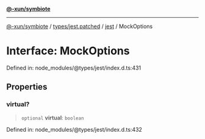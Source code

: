 [**@-xun/symbiote**](../../../../../README.md)

***

[@-xun/symbiote](../../../../../README.md) / [types/jest.patched](../../../README.md) / [jest](../README.md) / MockOptions

# Interface: MockOptions

Defined in: node\_modules/@types/jest/index.d.ts:431

## Properties

### virtual?

> `optional` **virtual**: `boolean`

Defined in: node\_modules/@types/jest/index.d.ts:432
